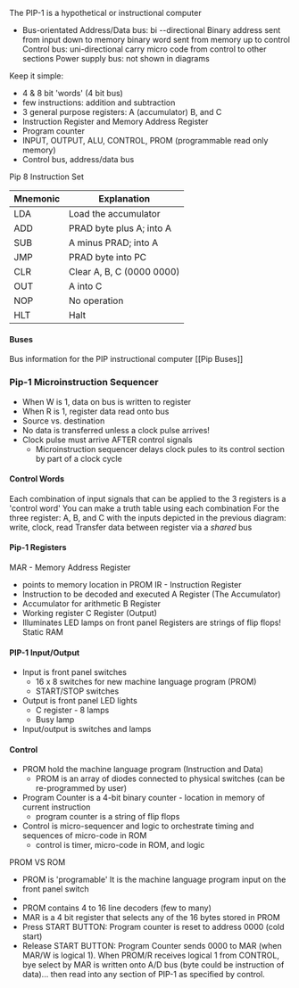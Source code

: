The PIP-1 is a hypothetical or instructional computer
- Bus-orientated
	Address/Data bus: bi --directional
		Binary address sent from input down to memory
		binary word sent from memory up to control
	Control bus: uni-directional
		carry micro code from control to other sections
	Power supply bus: not shown in diagrams

Keep it simple:
- 4 & 8 bit 'words' (4 bit bus)
- few instructions: addition and subtraction
- 3 general purpose registers: A (accumulator) B, and C
- Instruction Register and Memory Address Register
- Program counter
- INPUT, OUTPUT, ALU, CONTROL, PROM (programmable read only memory)
- Control bus, address/data bus

Pip 8 Instruction Set

| Mnemonic | Explanation      |
| --- | ------------------------- |
| LDA | Load the accumulator                          |
| ADD | PRAD byte plus A; into A  |
| SUB | A minus PRAD; into A      |
| JMP | PRAD byte into PC         |
| CLR | Clear A, B, C (0000 0000) |
| OUT | A into C                  |
| NOP | No operation              |
| HLT | Halt                      |

#### Buses
Bus information for the PIP instructional computer [[Pip Buses]]

### Pip-1 Microinstruction Sequencer
- When W is 1, data on bus is written to register
- When R is 1, register data read onto bus
- Source vs. destination
- No data is transferred unless a clock pulse arrives!
- Clock pulse must arrive AFTER control signals
	- Microinstruction sequencer delays clock pules to its control section by part of a clock cycle

#### Control Words
Each combination of input signals that can be applied to the 3 registers is a 'control word' You can make a truth table using each combination
For the three register: A, B, and C with the inputs depicted in the previous diagram: write, clock, read
Transfer data between register via a *shared* bus

#### Pip-1 Registers
MAR - Memory Address Register
- points to memory location in PROM
IR - Instruction Register
- Instruction to be decoded and executed
A Register (The Accumulator)
- Accumulator for arithmetic
B Register
- Working register
C Register (Output)
- Illuminates LED lamps on front panel
Registers are strings of flip flops! Static RAM

#### PIP-1 Input/Output
- Input is front panel switches
	- 16 x 8 switches for new machine language program (PROM)
	- START/STOP switches
- Output is front panel LED lights
	- C register - 8 lamps
	- Busy lamp
- Input/output is switches and lamps

#### Control
- PROM hold the machine language program (Instruction and Data)
	- PROM is an array of diodes connected to physical switches (can be re-programmed by user)
- Program Counter is a 4-bit binary counter - location in memory of current instruction
	- program counter is a string of flip flops
- Control is micro-sequencer and logic to orchestrate timing and sequences of micro-code in ROM
	- control is timer, micro-code in ROM, and logic

PROM VS ROM
- PROM is 'programable' It is the machine language program input on the front panel switch
- 
- PROM contains 4 to 16 line decoders (few to many)
- MAR is a 4 bit register that selects any of the 16 bytes stored in PROM
- Press START BUTTON: Program counter is reset to address 0000 (cold start)
- Release START BUTTON: Program Counter sends 0000 to MAR (when MAR/W is logical 1). When PROM/R receives logical 1 from CONTROL, bye select by MAR is written onto A/D bus (byte could be instruction of data)... then read into any section of PIP-1 as specified by control.